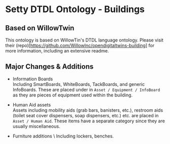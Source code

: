 # Setty DTDL Ontology - Buildings
## Based on WillowTwin

This ontology is based on WillowTin's DTDL language ontology. Please visit their (repo)[https://github.com/WillowInc/opendigitaltwins-building] for more information, including an extensive readme.

## Major Changes & Additions

* Information Boards \
Including SmartBoards, WhiteBoards, TackBoards, and generic InfoBoards. These are placed under in `Asset / Equipment / InfoBoard` as they are pieces of equipment used within the building.

* Human Aid assets \
Assets including mobility aids (grab bars, banisters, etc.), restroom aids (toilet seat cover dispensers, soap dispensers, etc.) etc. are placed in `Asset / Human Aid`. These items have a separate category since they are usually miscellaneous.

* Furniture additions \ 
Including lockers, benches. 